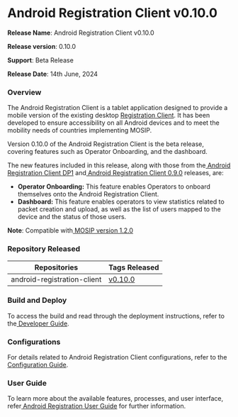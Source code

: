 # Android Registration Client v0.10.0

**Release Name**: Android Registration Client v0.10.0

**Release version**: 0.10.0

**Support**: Beta Release

**Release Date**: 14th June, 2024

### **Overview**

The Android Registration Client is a tablet application designed to provide a mobile version of the existing desktop [Registration Client](https://docs.mosip.io/1.2.0/modules/registration-client).  It has been developed to ensure accessibility on all Android devices and to meet the mobility needs of countries implementing MOSIP.

Version 0.10.0 of the Android Registration Client is the beta release, covering features such as Operator Onboarding, and the dashboard.

The new features included in this release, along with those from the[ Android Registration Client DP1](https://docs.mosip.io/1.2.0/releases/release-notes-android-reg-client-dp1) and[ Android Registration Client 0.9.0](https://docs.mosip.io/1.2.0/releases/release-notes-android-reg-client-0.9.0) releases, are:

* **Operator Onboarding:** This feature enables Operators to onboard themselves onto the Android Registration Client.
* **Dashboard:** This feature enables operators to view statistics related to packet creation and upload, as well as the list of users mapped to the device and the status of those users.

**Note**: Compatible with[ MOSIP version 1.2.0](https://docs.mosip.io/1.2.0/releases/release-notes)

### **Repository Released**

| Repositories                | Tags Released                                                                |
| --------------------------- | ---------------------------------------------------------------------------- |
| android-registration-client | [v0.10.0](https://github.com/mosip/android-registration-client/tree/v0.10.0) |

### **Build and Deploy**

To access the build and read through the deployment instructions, refer to the[ Developer Guide](https://docs.mosip.io/1.2.0/modules/android-registration-client/android-registration-client-developer-guide).

### **Configurations**

For details related to Android Registration Client configurations, refer to the[ Configuration Guide](https://docs.mosip.io/1.2.0/modules/android-registration-client/android-registration-client-configuration).

### **User Guide**

To learn more about the available features, processes, and user interface, refer[ Android Registration User Guide](https://docs.mosip.io/1.2.0/modules/android-registration-client/android-registration-client-user-guide) for further information.
